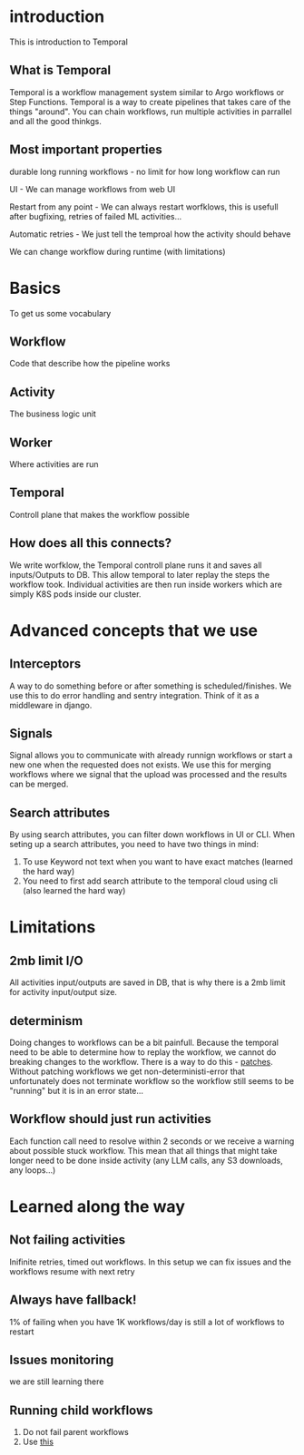 # introduction
This is introduction to Temporal

## What is Temporal
Temporal is a workflow management system similar to Argo workflows or Step Functions. Temporal is a way to create pipelines that takes care of the things "around". You can chain workflows, run multiple activities in parrallel and all the good thinkgs.

## Most important properties
 durable long running workflows - no limit for how long workflow can run

 UI - We can manage workflows from web UI

 Restart from any point - We can always restart worfklows, this is usefull after bugfixing, retries of failed ML activities...

 Automatic retries - We just tell the temproal how the activity should behave

 We can change workflow during runtime (with limitations)


# Basics
To get us some vocabulary

## Workflow
Code that describe how the pipeline works

## Activity
The business logic unit

## Worker
Where activities are run

## Temporal
Controll plane that makes the workflow possible

## How does all this connects?
We write worfklow, the Temporal controll plane runs it and saves all inputs/Outputs to DB. This allow temporal to later replay the steps the workflow took. Individual activities are then run inside workers which are simply K8S pods inside our cluster.

# Advanced concepts that we use

## Interceptors
A way to do something before or after something is scheduled/finishes. We use this to do error handling and sentry integration. Think of it as a middleware in django.

## Signals
Signal allows you to communicate with already runnign workflows or start a new one when the requested does not exists. We use this for merging workflows where we signal that the upload was processed and the results can be merged.

## Search attributes
By using search attributes, you can filter down workflows in UI or CLI. When seting up a search attributes, you need to have two things in mind:

1. To use Keyword not text when you want to have exact matches (learned the hard way)
2. You need to first add search attribute to the temporal cloud using cli (also learned the hard way)

# Limitations

## 2mb limit I/O
All activities input/outputs are saved in DB, that is why there is a 2mb limit for activity input/output size.

## determinism
Doing changes to workflows can be a bit painfull. Because the temporal need to be able to determine how to replay the workflow, we cannot do breaking changes to the workflow. There is a way to do this - [patches](https://github.com/parrot-com/parrot/blob/5cc281d257ead35d6a4f284d855911a247ef06cd/backend/parrot/pipelines/medical_summary/merge_medical_records_workflow.py#L271). Without patching workflows we get non-deterministi-error that unfortunately does not terminate workflow so the workflow still seems to be "running" but it is in an error state...

## Workflow should just run activities
Each function call need to resolve within 2 seconds or we receive a warning about possible stuck workflow. This mean that all things that might take longer need to be done inside activity (any LLM calls, any S3 downloads, any loops...)

# Learned along the way

## Not failing activities
Inifinite retries, timed out workflows. In this setup we can fix issues and the workflows resume with next retry

## Always have fallback!
1% of failing when you have 1K workflows/day is still a lot of workflows to restart

## Issues monitoring
we are still learning there

## Running child workflows
1. Do not fail parent workflows
2. Use [this](https://github.com/parrot-com/parrot/blob/debba7d1d9fab463e11f65b9b4811fce07607df3/backend/parrot/pipelines/helpers.py#L325)

